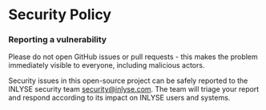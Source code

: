 # Security Policy

### Reporting a vulnerability
Please do not open GitHub issues or pull requests - this makes the problem immediately visible to everyone, including malicious actors.

Security issues in this open-source project can be safely reported to the INLYSE security team <security@inlyse.com>.
The team will triage your report and respond according to its impact on INLYSE users and systems.
